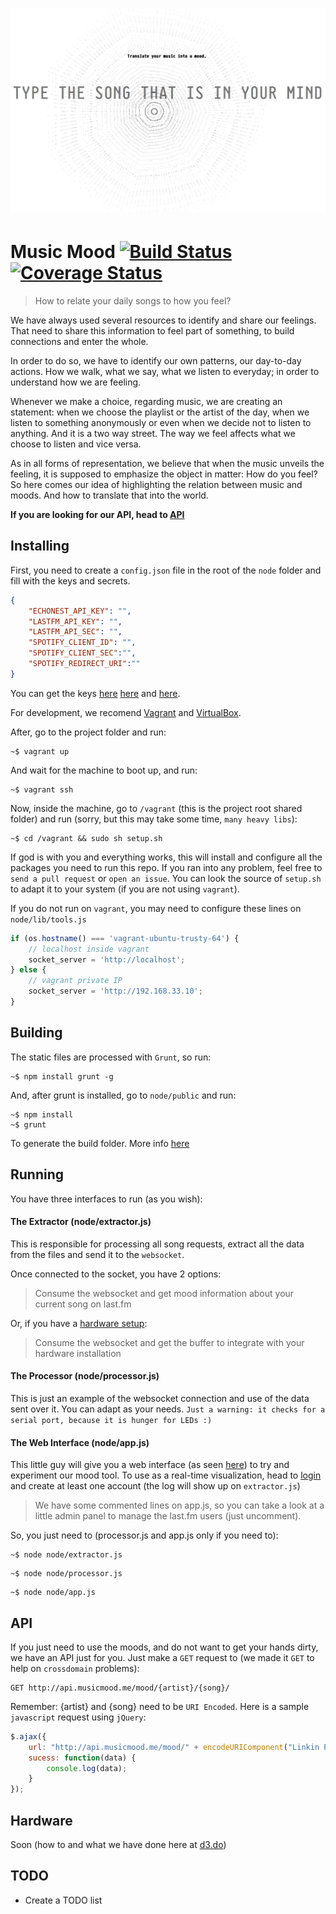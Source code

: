 # ![MusicMood](node/public/src/img/musicmood.png)
# Music Mood [![Build Status](https://travis-ci.org/d3estudio/musicmood.me.svg?branch=dev)](https://travis-ci.org/d3estudio/musicmood.me) [![Coverage Status](https://coveralls.io/repos/github/d3estudio/musicmood.me/badge.svg?branch=master)](https://coveralls.io/github/d3estudio/musicmood.me?branch=master)

> How to relate your daily songs to how you feel?

We have always used several resources to identify and share our feelings. That need to share this information to feel part of something, to build connections and enter the whole.

In order to do so, we have to identify our own patterns, our day-to-day actions. How we walk, what we say, what we listen to everyday; in order to understand how we are feeling.

Whenever we make a choice, regarding music, we are creating an statement: when we choose the playlist or the artist of the day, when we listen to something anonymously or even when we decide not to listen to anything. And it is a two way street. The way we feel affects what we choose to listen and vice versa.

As in all forms of representation, we believe that when the music unveils the feeling, it is supposed to emphasize the object in matter: How do you feel? So here comes our idea of highlighting the relation between music and moods. And how to translate that into the world.

**If you are looking for our API, head to [API](#api)**

## Installing

First, you need to create a `config.json` file in the root of the `node` folder and fill with the keys and secrets.

```json
{
    "ECHONEST_API_KEY": "",
    "LASTFM_API_KEY": "",
    "LASTFM_API_SEC": "",
    "SPOTIFY_CLIENT_ID": "",
    "SPOTIFY_CLIENT_SEC":"",
    "SPOTIFY_REDIRECT_URI":""
}
```

You can get the keys [here](http://www.last.fm/api/account/create) [here](http://developer.echonest.com/account/register) and [here](https://developer.spotify.com).

For development, we recomend [Vagrant](https://www.vagrantup.com/downloads.html) and [VirtualBox](https://www.virtualbox.org/wiki/Downloads).

After, go to the project folder and run:

```
~$ vagrant up
```

And wait for the machine to boot up, and run:

```
~$ vagrant ssh
```

Now, inside the machine, go to `/vagrant` (this is the project root shared folder) and run (sorry, but this may take some time, `many heavy libs`):

```
~$ cd /vagrant && sudo sh setup.sh
```

If god is with you and everything works, this will install and configure all the packages you need to run this repo. If you ran into any problem, feel free to `send a pull request` or `open an issue`. You can look the source of `setup.sh` to adapt it to your system (if you are not using `vagrant`).

If you do not run on `vagrant`, you may need to configure these lines on `node/lib/tools.js`

```javascript
if (os.hostname() === 'vagrant-ubuntu-trusty-64') {
    // localhost inside vagrant
    socket_server = 'http://localhost';
} else {
    // vagrant private IP
    socket_server = 'http://192.168.33.10';
}
```

## Building

The static files are processed with `Grunt`, so run:

```
~$ npm install grunt -g
```

And, after grunt is installed, go to `node/public` and run:

```
~$ npm install
~$ grunt
```

To generate the build folder. More info [here](http://gruntjs.com/getting-started)

## Running

You have three interfaces to run (as you wish):

#### The Extractor (node/extractor.js)

This is responsible for processing all song requests, extract all the data from the files and send it to the `websocket`.

Once connected to the socket, you have 2 options:

> Consume the websocket and get mood information about your current song on last.fm

Or, if you have a [hardware setup](#hardware):

> Consume the websocket and get the buffer to integrate with your hardware installation

#### The Processor (node/processor.js)

This is just an example of the websocket connection and use of the data sent over it. You can adapt as your needs. `Just a warning: it checks for a serial port, because it is hunger for LEDs :)`

#### The Web Interface (node/app.js)

This little guy will give you a web interface (as seen [here](http://musicmood.me)) to try and experiment our mood tool. To use as a real-time visualization, head to [login](http://localhost:3000/login) and create at least one account (the log will show up on `extractor.js`)

> We have some commented lines on app.js, so you can take a look at a little admin panel to manage the last.fm users (just uncomment).

So, you just need to (processor.js and app.js only if you need to):

```
~$ node node/extractor.js
```
```
~$ node node/processor.js
```
```
~$ node node/app.js
```

## API

If you just need to use the moods, and do not want to get your hands dirty, we have an API just for you.  Just make a `GET` request to (we made it `GET` to help on `crossdomain` problems):

```
GET http://api.musicmood.me/mood/{artist}/{song}/
```

Remember: {artist} and {song} need to be `URI Encoded`. Here is a sample `javascript` request using `jQuery`:

```javascript
$.ajax({
    url: "http://api.musicmood.me/mood/" + encodeURIComponent("Linkin Park") + "/" + encodeURIComponent("In The End") + "/",
    sucess: function(data) {
        console.log(data);
    }
});
```

## Hardware

Soon (how to and what we have done here at [d3.do](http://d3.do))

## TODO

- Create a TODO list
